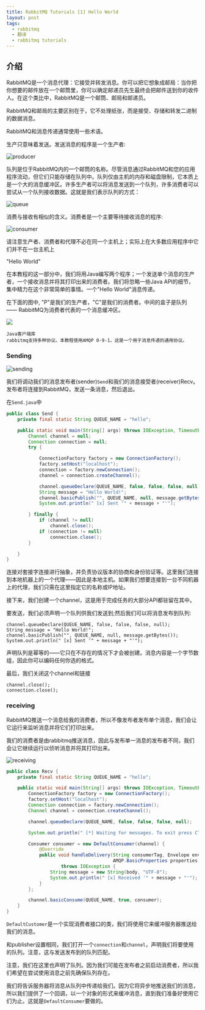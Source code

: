 ```yaml
---
title: RabbitMQ Tutorials [1] Hello World
layout: post
tags:
  - rabbitmq
  - 翻译
  - rabbitmq tutorials
---
```


## 介绍

RabbitMQ是一个消息代理：它接受并转发消息。你可以把它想象成邮局：当你把你想要的邮件放在一个邮筒里，你可以确定邮递员先生最终会把邮件送到你的收件人。在这个类比中，RabbitMQ是一个邮筒、邮局和邮递员。

RabbitMQ和邮局的主要区别在于，它不处理纸张，而是接受、存储和转发二进制的数据消息。

RabbitMQ和消息传递通常使用一些术语。

生产只意味着发送。发送消息的程序是一个生产者:

![producer](http://www.rabbitmq.com/img/tutorials/producer.png)

队列是位于RabbitMQ内的一个邮筒的名称。尽管消息通过RabbitMQ和您的应用程序流动，但它们只能存储在队列中。队列仅由主机的内存和磁盘限制，它本质上是一个大的消息缓冲区。许多生产者可以将消息发送到一个队列，许多消费者可以尝试从一个队列接收数据。这就是我们表示队列的方式：

![queue](http://www.rabbitmq.com/img/tutorials/queue.png)

消费与接收有相似的含义。消费者是一个主要等待接收消息的程序:

![consumer](http://www.rabbitmq.com/img/tutorials/consumer.png)

请注意生产者、消费者和代理不必在同一个主机上；实际上在大多数应用程序中它们并不在一台主机上

"Hello World"

在本教程的这一部分中，我们将用Java编写两个程序；一个发送单个消息的生产者，一个接收消息并将其打印出来的消费者。我们将忽略一些Java API的细节，集中精力在这个非常简单的事情。一个"Hello World"消息传递。

在下面的图中, "P"是我们的生产者，"C"是我们的消费者。中间的盒子是队列 —— RabbitMQ为消费者代表的一个消息缓冲区。

![](http://www.rabbitmq.com/img/tutorials/python-one.png)

```
Java客户端库
rabbitmq支持多种协议。本教程使用AMQP 0-9-1，这是一个用于消息传递的通用协议。
```

### Sending

![sending](http://www.rabbitmq.com/img/tutorials/sending.png)

我们将调动我们的消息发布者(sender)``Send``和我们的消息接受者(receiver)Recv。发布者将连接到RabbitMQ，发送一条消息，然后退出。

在``Send.java``中

``` java
public class Send {
    private final static String QUEUE_NAME = "hello";

    public static void main(String[] args) throws IOException, TimeoutException {
        Channel channel = null;
        Connection connection = null;
        try {

            ConnectionFactory factory = new ConnectionFactory();
            factory.setHost("localhost");
            connection = factory.newConnection();
            channel = connection.createChannel();

            channel.queueDeclare(QUEUE_NAME, false, false, false, null);
            String message = "Hello World!";
            channel.basicPublish("", QUEUE_NAME, null, message.getBytes());
            System.out.println(" [x] Sent '" + message + "'");

        } finally {
            if (channel != null)
                channel.close();
            if (connection != null)
                connection.close();
        }

    }
}
```

连接对套接字连接进行抽象，并负责协议版本的协商和身份验证等。这里我们连接到本地机器上的一个代理——因此是本地主机。如果我们想要连接到一台不同机器上的代理，我们只需在这里指定它的名称或IP地址。

接下来，我们创建一个channel，这是用于完成任务的大部分API都驻留在其中。

要发送，我们必须声明一个队列供我们发送到;然后我们可以将消息发布到队列:

```
channel.queueDeclare(QUEUE_NAME, false, false, false, null);
String message = "Hello World!";
channel.basicPublish("", QUEUE_NAME, null, message.getBytes());
System.out.println(" [x] Sent '" + message + "'");
```

声明队列是幂等的——它只在不存在的情况下才会被创建。消息内容是一个字节数组，因此你可以编码任何你选的格式。

最后，我们关闭这个channel和链接

```
channel.close();
connection.close();
```

### receiving

RabbitMQ推送一个消息给我的消费者，所以不像发布者发布单个消息，我们会让它运行来监听消息并将它们打印出来。

我们的消费者是由rabbitmq推送消息，因此与发布单一消息的发布者不同，我们会让它继续运行以侦听消息并将其打印出来。

![receiving](http://www.rabbitmq.com/img/tutorials/receiving.png)

``` java
public class Recv {
    private final static String QUEUE_NAME = "hello";

    public static void main(String[] args) throws IOException, TimeoutException {
        ConnectionFactory factory = new ConnectionFactory();
        factory.setHost("localhost");
        Connection connection = factory.newConnection();
        Channel channel = connection.createChannel();

        channel.queueDeclare(QUEUE_NAME, false, false, false, null);

        System.out.println(" [*] Waiting for messages. To exit press CTRL+C");

        Consumer consumer = new DefaultConsumer(channel) {
            @Override
            public void handleDelivery(String consumerTag, Envelope envelope,
                                       AMQP.BasicProperties properties, byte[] body)
                    throws IOException {
                String message = new String(body, "UTF-8");
                System.out.println(" [x] Received '" + message + "'");
            }
        };

        channel.basicConsume(QUEUE_NAME, true, consumer);
    }
}
```
``DefaultCustomer``是一个实现消费者接口的类，我们将使用它来缓冲服务器推送给我们的消息。

和publisher设置相同，我们打开一个``connection``和``channel``，声明我们将要使用的队列。注意，这与发送发布到的队列匹配。

注意，我们在这里也声明了队列。因为我们可能在发布者之前启动消费者，所以我们希望在尝试使用消息之前先确保队列存在。

我们将告诉服务器将消息从队列中传递给我们。因为它将异步地推送我们的消息，所以我们提供了一个回调，以一个对象的形式来缓冲消息，直到我们准备好使用它们为止。这就是``DefaultConsumer``要做的。


